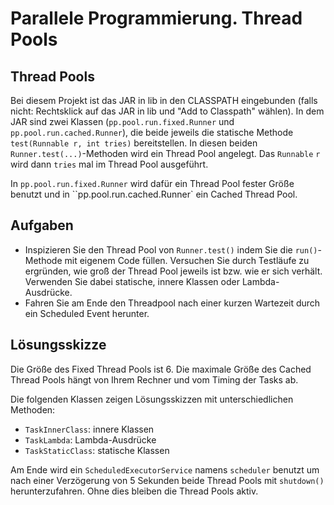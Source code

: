 # Parallele Programmierung. Thread Pools #

## Thread Pools ##

Bei diesem Projekt ist das JAR in lib in den CLASSPATH eingebunden (falls nicht: Rechtsklick auf das JAR in lib und "Add to Classpath" wählen). In dem JAR sind zwei Klassen (``pp.pool.run.fixed.Runner`` und ``pp.pool.run.cached.Runner``), die beide jeweils die statische Methode ``test(Runnable r, int tries)`` bereitstellen. In diesen beiden ``Runner.test(...)``-Methoden wird ein Thread Pool angelegt. Das ``Runnable`` ``r`` wird dann ``tries`` mal im Thread Pool ausgeführt.

In ``pp.pool.run.fixed.Runner`` wird dafür ein Thread Pool fester Größe benutzt und in ``pp.pool.run.cached.Runner` ein Cached Thread Pool.

## Aufgaben ##

* Inspizieren Sie den Thread Pool von ``Runner.test()`` indem Sie die ``run()``-Methode mit eigenem Code füllen. Versuchen Sie durch Testläufe zu ergründen, wie groß der Thread Pool jeweils ist bzw. wie er sich verhält. Verwenden Sie dabei statische, innere Klassen oder Lambda-Ausdrücke.
* Fahren Sie am Ende den Threadpool nach einer kurzen Wartezeit durch ein Scheduled Event herunter.

## Lösungsskizze ##

Die Größe des Fixed Thread Pools ist 6. Die maximale Größe des Cached Thread Pools hängt von Ihrem Rechner und vom Timing der Tasks ab. 

Die folgenden Klassen zeigen Lösungsskizzen mit unterschiedlichen Methoden:
* ``TaskInnerClass``: innere Klassen
* ``TaskLambda``: Lambda-Ausdrücke
* ``TaskStaticClass``: statische Klassen

Am Ende wird ein ``ScheduledExecutorService`` namens ``scheduler`` benutzt um nach einer Verzögerung von 5 Sekunden beide Thread Pools mit ``shutdown()`` herunterzufahren. Ohne dies bleiben die Thread Pools aktiv. 